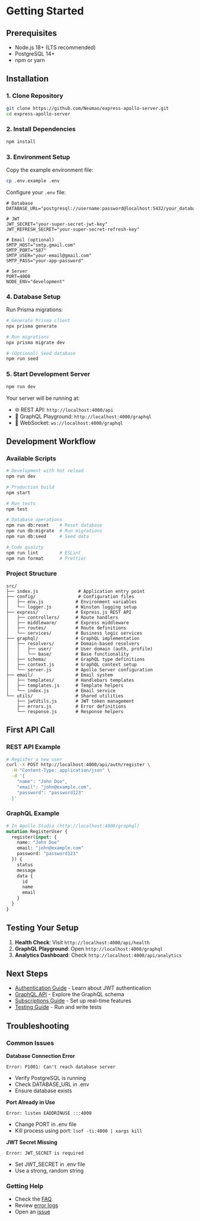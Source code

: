 # Getting Started

## Prerequisites

- Node.js 18+ (LTS recommended)
- PostgreSQL 14+
- npm or yarn

## Installation

### 1. Clone Repository

```bash
git clone https://github.com/Neumao/express-apollo-server.git
cd express-apollo-server
```

### 2. Install Dependencies

```bash
npm install
```

### 3. Environment Setup

Copy the example environment file:

```bash
cp .env.example .env
```

Configure your `.env` file:

```env
# Database
DATABASE_URL="postgresql://username:password@localhost:5432/your_database"

# JWT
JWT_SECRET="your-super-secret-jwt-key"
JWT_REFRESH_SECRET="your-super-secret-refresh-key"

# Email (optional)
SMTP_HOST="smtp.gmail.com"
SMTP_PORT="587"
SMTP_USER="your-email@gmail.com"
SMTP_PASS="your-app-password"

# Server
PORT=4000
NODE_ENV="development"
```

### 4. Database Setup

Run Prisma migrations:

```bash
# Generate Prisma client
npx prisma generate

# Run migrations
npx prisma migrate dev

# (Optional) Seed database
npm run seed
```

### 5. Start Development Server

```bash
npm run dev
```

Your server will be running at:
- 🌐 REST API: `http://localhost:4000/api`
- 🎯 GraphQL Playground: `http://localhost:4000/graphql`
- 🔌 WebSocket: `ws://localhost:4000/graphql`

## Development Workflow

### Available Scripts

```bash
# Development with hot reload
npm run dev

# Production build
npm start

# Run tests
npm test

# Database operations
npm run db:reset    # Reset database
npm run db:migrate  # Run migrations
npm run db:seed     # Seed data

# Code quality
npm run lint        # ESLint
npm run format      # Prettier
```

### Project Structure

```
src/
├── index.js               # Application entry point
├── config/                # Configuration files
│   ├── env.js            # Environment variables
│   └── logger.js         # Winston logging setup
├── express/              # Express.js REST API
│   ├── controllers/      # Route handlers
│   ├── middleware/       # Express middleware
│   ├── routes/           # Route definitions
│   └── services/         # Business logic services
├── graphql/              # GraphQL implementation
│   ├── resolvers/        # Domain-based resolvers
│   │   ├── user/         # User domain (auth, profile)
│   │   └── base/         # Base functionality
│   ├── schema/           # GraphQL type definitions
│   ├── context.js        # GraphQL context setup
│   └── server.js         # Apollo Server configuration
├── email/                # Email system
│   ├── templates/        # Handlebars templates
│   ├── templates.js      # Template helpers
│   └── index.js          # Email service
└── utils/                # Shared utilities
    ├── jwtUtils.js       # JWT token management
    ├── errors.js         # Error definitions
    └── response.js       # Response helpers
```

## First API Call

### REST API Example

```bash
# Register a new user
curl -X POST http://localhost:4000/api/auth/register \
  -H "Content-Type: application/json" \
  -d '{
    "name": "John Doe",
    "email": "john@example.com",
    "password": "password123"
  }'
```

### GraphQL Example

```graphql
# In Apollo Studio (http://localhost:4000/graphql)
mutation RegisterUser {
  register(input: {
    name: "John Doe"
    email: "john@example.com"
    password: "password123"
  }) {
    status
    message
    data {
      id
      name
      email
    }
  }
}
```

## Testing Your Setup

1. **Health Check**: Visit `http://localhost:4000/api/health`
2. **GraphQL Playground**: Open `http://localhost:4000/graphql`
3. **Analytics Dashboard**: Check `http://localhost:4000/api/analytics`

## Next Steps

- [Authentication Guide](/guides/authentication) - Learn about JWT authentication
- [GraphQL API](/api/graphql/schema) - Explore the GraphQL schema
- [Subscriptions Guide](/guides/subscriptions) - Set up real-time features
- [Testing Guide](/guides/testing) - Run and write tests

## Troubleshooting

### Common Issues

**Database Connection Error**
```
Error: P1001: Can't reach database server
```
- Verify PostgreSQL is running
- Check DATABASE_URL in .env
- Ensure database exists

**Port Already in Use**
```
Error: listen EADDRINUSE :::4000
```
- Change PORT in .env file
- Kill process using port: `lsof -ti:4000 | xargs kill`

**JWT Secret Missing**
```
Error: JWT_SECRET is required
```
- Set JWT_SECRET in .env file
- Use a strong, random string

### Getting Help

- Check the [FAQ](/guides/faq)
- Review [error logs](/guides/logging)
- Open an [issue](https://github.com/Neumao/express-apollo-server/issues)